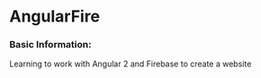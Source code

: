 # AngularFire

### Basic Information:
Learning to work with Angular 2 and Firebase to create a website
